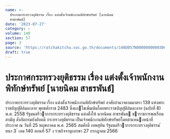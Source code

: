 ```yaml
---
name: >-
  ประกาศกระทรวงยุติธรรม เรื่อง แต่งตั้งเจ้าพนักงานพิทักษ์ทรัพย์ [นายนิคม
  สาธรพันธ์]
date: '2023-07-27'
category: ง
volume: 140
section: 57
page: 3
source: 'https://ratchakitcha.soc.go.th/documents/140D057N0000000000300.pdf'
draft: true
---
```


# ประกาศกระทรวงยุติธรรม เรื่อง แต่งตั้งเจ้าพนักงานพิทักษ์ทรัพย์ [นายนิคม สาธรพันธ์]

ประกาศกระทรวงยุติธรรม เรื่อง แต่งตั้งเจ้าพนักงานพิทักษ์ทรัพย์ อาศัยอํานาจตามมาตรา 139 แห่งพระราชบัญญัติล้มละลาย พุทธศักราช 2483 ซึ่งแกไขเพิ่มเติมโดยพระราชบัญญัติล้มละลาย (ฉบับที่ 8) พ.ศ. 2558 รัฐมนตรีวาการกระทรวงยุติธรรม แต่งตั้งให้ นายนิคม สาธรพันธ ขาราชการพลเรือนสามัญ สังกัดกรมบังคับคดี กระทรวงยุติธรรม เป็นเจ้าพนักงานพิทักษ์ทรัพย์โดยตําแหนงหน้าที่ ประกาศ ณ วันที่ 25 พฤษภาคม พ.ศ. 2565 สมศักดิ์ เทพสุทิน รัฐมนตรีวาการกระทรวงยุติธรรม ้ หนา 3 ่ เลม 140 ตอนที่ 57 ง ราชกิจจานุเบกษา 27 กรกฎาคม 2566
